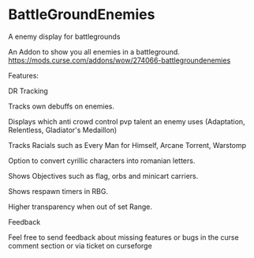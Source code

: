 # BattleGroundEnemies
A enemy display for battlegrounds


An Addon to show you all enemies in a battleground. https://mods.curse.com/addons/wow/274066-battlegroundenemies

Features:

DR Tracking

Tracks own debuffs on enemies.

Displays which anti crowd control pvp talent an enemy uses (Adaptation, Relentless, Gladiator's Medaillon)

Tracks Racials such as Every Man for Himself, Arcane Torrent, Warstomp

Option to convert cyrillic characters into romanian letters.

Shows Objectives such as flag, orbs and minicart carriers.

Shows respawn timers in RBG.

Higher transparency when out of set Range.

Feedback

Feel free to send feedback about missing features or bugs in the curse comment section or via ticket on curseforge
